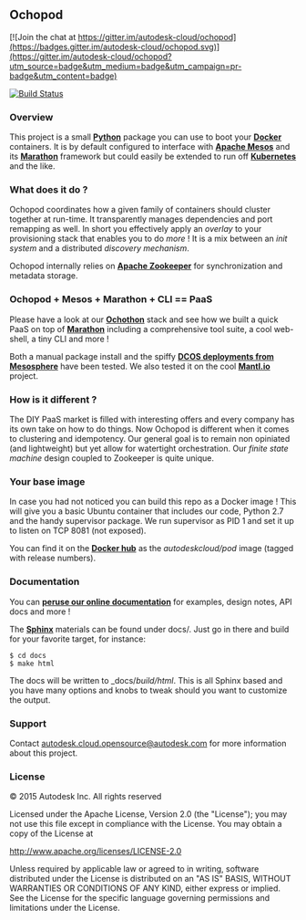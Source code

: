 ## Ochopod 

[![Join the chat at https://gitter.im/autodesk-cloud/ochopod](https://badges.gitter.im/autodesk-cloud/ochopod.svg)](https://gitter.im/autodesk-cloud/ochopod?utm_source=badge&utm_medium=badge&utm_campaign=pr-badge&utm_content=badge)

[![Build Status](https://travis-ci.org/autodesk-cloud/ochopod.svg)](https://travis-ci.org/autodesk-cloud/ochopod)

### Overview

This project is a small [**Python**](https://www.python.org/) package you can use to boot your
[**Docker**](https://www.docker.com/) containers. It is by default configured to interface with
[**Apache Mesos**](http://mesos.apache.org/) and its [**Marathon**](https://mesosphere.github.io/marathon/) framework
but could easily be extended to run off [**Kubernetes**](https://github.com/GoogleCloudPlatform/kubernetes) and
the like.

### What does it do ?

Ochopod coordinates how a given family of containers should cluster together at run-time. It transparently
manages dependencies and port remapping as well. In short you effectively apply an _overlay_ to your provisioning
stack that enables you to do _more_ ! It is a mix between an _init system_ and a distributed _discovery mechanism_.

Ochopod internally relies on [**Apache Zookeeper**](http://zookeeper.apache.org/) for synchronization and metadata
storage.

### Ochopod + Mesos + Marathon + CLI == PaaS

Please have a look at our [**Ochothon**](https://github.com/autodesk-cloud/ochothon) stack and see how we built a
quick PaaS on top of [**Marathon**](https://mesosphere.github.io/marathon/) including a comprehensive tool suite, a
cool web-shell, a tiny CLI and more !

Both a manual package install and the spiffy [**DCOS deployments from Mesosphere**](https://mesosphere.com/) have
been tested. We also tested it on the cool [**Mantl.io**](http://mantl.io/) project.

### How is it different ?

The DIY PaaS market is filled with interesting offers and every company has its own take on how to do things. Now
Ochopod is different when it comes to clustering and idempotency. Our general goal is to remain non opiniated (and
lightweight) but yet allow for watertight orchestration. Our _finite state machine_ design coupled to Zookeeper is
quite unique.

### Your base image

In case you had not noticed you can build this repo as a Docker image ! This will give you a basic Ubuntu container
that includes our code, Python 2.7 and the handy supervisor package. We run supervisor as PID 1 and set it up to
listen on TCP 8081 (not exposed).

You can find it on the [**Docker hub**](https://registry.hub.docker.com/) as the _autodeskcloud/pod_ image (tagged
with release numbers).

### Documentation

You can [**peruse our online documentation**](http://autodesk-cloud.github.io/ochopod/) for examples, design notes,
API docs and more !

The [**Sphinx**](http://sphinx-doc.org/) materials can be found under docs/. Just go in there and build for your
favorite target, for instance:

```
$ cd docs
$ make html
```

The docs will be written to _docs/_build/html_. This is all Sphinx based and you have many options and knobs to
tweak should you want to customize the output.

### Support

Contact autodesk.cloud.opensource@autodesk.com for more information about this project.


### License

© 2015 Autodesk Inc.
All rights reserved

Licensed under the Apache License, Version 2.0 (the "License");
you may not use this file except in compliance with the License.
You may obtain a copy of the License at

   http://www.apache.org/licenses/LICENSE-2.0

Unless required by applicable law or agreed to in writing, software
distributed under the License is distributed on an "AS IS" BASIS,
WITHOUT WARRANTIES OR CONDITIONS OF ANY KIND, either express or implied.
See the License for the specific language governing permissions and
limitations under the License.
